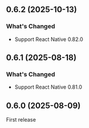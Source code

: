 ## 0.6.2 (2025-10-13)

### What's Changed

- Support React Native 0.82.0

## 0.6.1 (2025-08-18)

### What's Changed

- Support React Native 0.81.0

## 0.6.0 (2025-08-09)

First release

